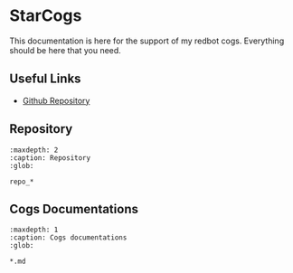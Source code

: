 # StarCogs

This documentation is here for the support of my redbot cogs. Everything should be here that you need.

## Useful Links

- [Github Repository](https://github.com/LeDeathAmongst/StarCogs)

## Repository

```{toctree}
:maxdepth: 2
:caption: Repository
:glob:

repo_*
```

## Cogs Documentations

```{toctree}
:maxdepth: 1
:caption: Cogs documentations
:glob:

*.md
```
